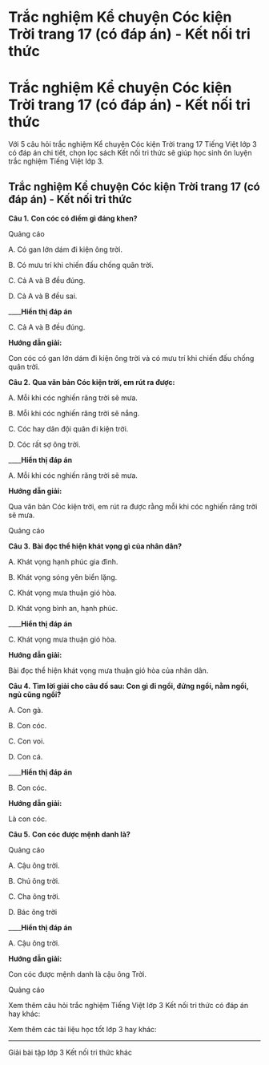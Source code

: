 # Trắc nghiệm Kể chuyện Cóc kiện Trời trang 17 (có đáp án) - Kết nối tri thức

# Trắc nghiệm Kể chuyện Cóc kiện Trời trang 17 (có đáp án) - Kết nối tri thức

Với 5 câu hỏi trắc nghiệm Kể chuyện Cóc kiện Trời trang 17 Tiếng Việt lớp 3 có đáp án chi tiết, chọn lọc sách Kết nối tri thức sẽ giúp học sinh ôn luyện trắc nghiệm Tiếng Việt lớp 3.

## Trắc nghiệm Kể chuyện Cóc kiện Trời trang 17 (có đáp án) - Kết nối tri thức

**Câu 1.** **Con cóc có điểm gì đáng khen?**

Quảng cáo

A. Có gan lớn dám đi kiện ông trời.

B. Có mưu trí khi chiến đấu chống quân trời.

C. Cả A và B đều đúng.

D. Cả A và B đều sai.

____**Hiển thị đáp án**

C. Cả A và B đều đúng.

**Hướng dẫn giải:**

Con cóc có gan lớn dám đi kiện ông trời và có mưu trí khi chiến đấu chống quân trời.

**Câu 2.** **Qua văn bản Cóc kiện trời, em rút ra được:**

A. Mỗi khi cóc nghiến răng trời sẽ mưa.

B. Mỗi khi cóc nghiến răng trời sẽ nắng.

C. Cóc hay dân đội quân đi kiện trời.

D. Cóc rất sợ ông trời.

____**Hiển thị đáp án**

A. Mỗi khi cóc nghiến răng trời sẽ mưa.

**Hướng dẫn giải:**

Qua văn bản Cóc kiện trời, em rút ra được rằng mỗi khi cóc nghiến răng trời sẽ mưa.

Quảng cáo

**Câu 3.** **Bài đọc thể hiện khát vọng gì của nhân dân?**

A. Khát vọng hạnh phúc gia đình.

B. Khát vọng sóng yên biển lặng.

C. Khát vọng mưa thuận gió hòa.

D. Khát vọng bình an, hạnh phúc.

____**Hiển thị đáp án**

C. Khát vọng mưa thuận gió hòa.

**Hướng dẫn giải:**

Bài đọc thể hiện khát vọng mưa thuận gió hòa của nhân dân. 

**Câu 4.** **Tìm lời giải cho câu đố sau: Con gì đi ngồi, đứng ngồi, nằm ngồi, ngủ cũng ngồi?**

A. Con gà.

B. Con cóc.

C. Con voi.

D. Con cá.

____**Hiển thị đáp án**

B. Con cóc.

**Hướng dẫn giải:**

Là con cóc. 

**Câu 5.** **Con cóc được mệnh danh là?**

Quảng cáo

A. Cậu ông trời.

B. Chú ông trời.

C. Cha ông trời.

D. Bác ông trời

____**Hiển thị đáp án**

A. Cậu ông trời.

**Hướng dẫn giải:**

Con cóc được mệnh danh là cậu ông Trời. 

Quảng cáo

Xem thêm câu hỏi trắc nghiệm Tiếng Việt lớp 3 Kết nối tri thức có đáp án hay khác:

Xem thêm các tài liệu học tốt lớp 3 hay khác:

* * *

Giải bài tập lớp 3 Kết nối tri thức khác
